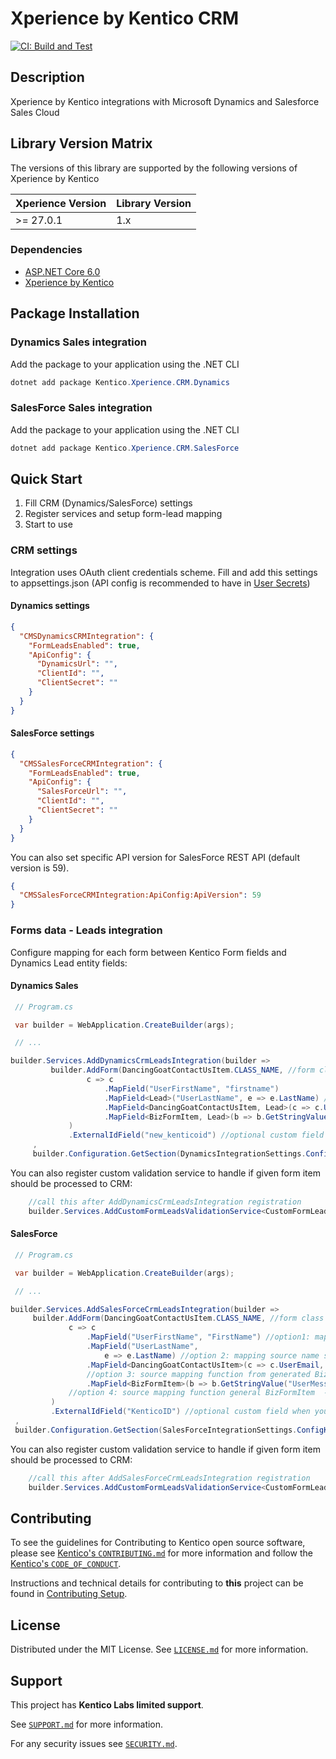 # Xperience by Kentico CRM

[![CI: Build and Test](https://github.com/Kentico/xperience-by-kentico-crm/actions/workflows/ci.yml/badge.svg?branch=main)](https://github.com/Kentico/xperience-by-kentico-crm/actions/workflows/ci.yml)

## Description

Xperience by Kentico integrations with Microsoft Dynamics and Salesforce Sales Cloud

## Library Version Matrix

The versions of this library are supported by the following versions of Xperience by Kentico

| Xperience Version | Library Version |
| ----------------- | --------------- |
| >= 27.0.1         | 1.x             |

### Dependencies

- [ASP.NET Core 6.0](https://dotnet.microsoft.com/en-us/download)
- [Xperience by Kentico](https://docs.xperience.io/xp/changelog)

## Package Installation

### Dynamics Sales integration
Add the package to your application using the .NET CLI

```powershell
dotnet add package Kentico.Xperience.CRM.Dynamics
```

### SalesForce Sales integration
Add the package to your application using the .NET CLI

```powershell
dotnet add package Kentico.Xperience.CRM.SalesForce
```

## Quick Start

1. Fill CRM (Dynamics/SalesForce) settings
2. Register services and setup form-lead mapping
3. Start to use

### CRM settings

Integration uses OAuth client credentials scheme.
Fill and add this settings to appsettings.json (API config is recommended to have in [User Secrets](https://learn.microsoft.com/en-us/aspnet/core/security/app-secrets?view=aspnetcore-6.0&tabs=windows))

#### Dynamics settings

```json
{
  "CMSDynamicsCRMIntegration": {
    "FormLeadsEnabled": true,
    "ApiConfig": {
      "DynamicsUrl": "",
      "ClientId": "",
      "ClientSecret": ""
    }
  }
}
```

#### SalesForce settings

```json
{
  "CMSSalesForceCRMIntegration": {
    "FormLeadsEnabled": true,
    "ApiConfig": {
      "SalesForceUrl": "",
      "ClientId": "",
      "ClientSecret": ""
    }
  }
}
```

You can also set specific API version for SalesForce REST API (default version is 59).
```json
{
  "CMSSalesForceCRMIntegration:ApiConfig:ApiVersion": 59
}
```


### Forms data - Leads integration

Configure mapping for each form between Kentico Form fields and Dynamics Lead entity fields:

#### Dynamics Sales
   ```csharp
    // Program.cs

    var builder = WebApplication.CreateBuilder(args);

    // ...
   
   builder.Services.AddDynamicsCrmLeadsIntegration(builder =>
            builder.AddForm(DancingGoatContactUsItem.CLASS_NAME, //form class name
                    c => c
                        .MapField("UserFirstName", "firstname")
                        .MapField<Lead>("UserLastName", e => e.LastName) //you can map to Lead object or use own generated Lead class
                        .MapField<DancingGoatContactUsItem, Lead>(c => c.UserEmail, e => e.EMailAddress1) //generated form class used
                        .MapField<BizFormItem, Lead>(b => b.GetStringValue("UserMessage", ""), e => e.Description) //general BizFormItem used
                )
                .ExternalIdField("new_kenticoid") //optional custom field when you want updates to work
        ,
        builder.Configuration.GetSection(DynamicsIntegrationSettings.ConfigKeyName)); //config section with settings
   ```

You can also register custom validation service to handle if given form item should be processed to CRM:

```csharp
    //call this after AddDynamicsCrmLeadsIntegration registration
    builder.Services.AddCustomFormLeadsValidationService<CustomFormLeadsValidationService>();
```

#### SalesForce

   ```csharp
    // Program.cs

    var builder = WebApplication.CreateBuilder(args);

    // ...
   
   builder.Services.AddSalesForceCrmLeadsIntegration(builder =>
        builder.AddForm(DancingGoatContactUsItem.CLASS_NAME, //form class name
                c => c
                    .MapField("UserFirstName", "FirstName") //option1: mapping based on source and target field names
                    .MapField("UserLastName",
                        e => e.LastName) //option 2: mapping source name string -> member expression to SObject
                    .MapField<DancingGoatContactUsItem>(c => c.UserEmail, e => e.Email)
                    //option 3: source mapping function from generated BizForm object  -> member expression to SObject
                    .MapField<BizFormItem>(b => b.GetStringValue("UserMessage", ""), e => e.Description)
                //option 4: source mapping function general BizFormItem  -> member expression to SObject
            )            
            .ExternalIdField("KenticoID") //optional custom field when you want updates to work
    ,
    builder.Configuration.GetSection(SalesForceIntegrationSettings.ConfigKeyName)); //config section with settings
   ```

You can also register custom validation service to handle if given form item should be processed to CRM:

```csharp
    //call this after AddSalesForceCrmLeadsIntegration registration
    builder.Services.AddCustomFormLeadsValidationService<CustomFormLeadsValidationService>();
```

## Contributing

To see the guidelines for Contributing to Kentico open source software, please see [Kentico's `CONTRIBUTING.md`](https://github.com/Kentico/.github/blob/main/CONTRIBUTING.md) for more information and follow the [Kentico's `CODE_OF_CONDUCT`](https://github.com/Kentico/.github/blob/main/CODE_OF_CONDUCT.md).

Instructions and technical details for contributing to **this** project can be found in [Contributing Setup](./docs/Contributing-Setup.md).

## License

Distributed under the MIT License. See [`LICENSE.md`](./LICENSE.md) for more information.

## Support

This project has  **Kentico Labs limited support**.

See [`SUPPORT.md`](https://github.com/Kentico/.github/blob/main/SUPPORT.md#full-support) for more information.

For any security issues see [`SECURITY.md`](https://github.com/Kentico/.github/blob/main/SECURITY.md).
